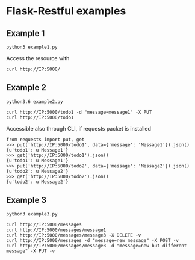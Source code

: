 # Flask-Restful examples

## Example 1
```
python3 example1.py
```

Access the resource with
```
curl http://IP:5000/
```

## Example 2
```
python3.6 example2.py
```

```
curl http://IP:5000/todo1 -d "message=message1" -X PUT
curl http://IP:5000/todo1
```

Accessible also through CLI, if requests packet is installed

``` 
from requests import put, get
>>> put('http://IP:5000/todo1', data={'message': 'Message1'}).json()
{u'todo1': u'Message1'}
>>> get('http://IP:5000/todo1').json()
{u'todo1': u'Message1'}
>>> put('http://IP:5000/todo2', data={'message': 'Message2'}).json()
{u'todo2': u'Message2'}
>>> get('http://IP:5000/todo2').json()
{u'todo2': u'Message2'}
```

## Example 3
```
python3 example3.py
```
```
curl http://IP:5000/messages
curl http://IP:5000/messages/message1
curl http://IP:5000/messages/message3 -X DELETE -v
curl http://IP:5000/messages -d "message=new message" -X POST -v
curl http://IP:5000/messages/message3 -d "message=new but different message" -X PUT -v
```
